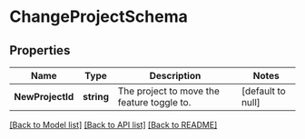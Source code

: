 # ChangeProjectSchema

## Properties
Name | Type | Description | Notes
------------ | ------------- | ------------- | -------------
**NewProjectId** | **string** | The project to move the feature toggle to. | [default to null]

[[Back to Model list]](../README.md#documentation-for-models) [[Back to API list]](../README.md#documentation-for-api-endpoints) [[Back to README]](../README.md)

